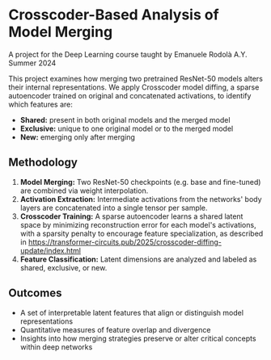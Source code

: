 # Crosscoder-Based Analysis of Model Merging
A project for the Deep Learning course taught by Emanuele Rodolà A.Y. Summer 2024

This project examines how merging two pretrained ResNet-50 models alters their internal representations. We apply Crosscoder model diffing, a sparse autoencoder trained on original and concatenated activations, to identify which features are:

- **Shared:** present in both original models and the merged model  
- **Exclusive:** unique to one original model or to the merged model  
- **New:** emerging only after merging

## Methodology

1. **Model Merging:** Two ResNet-50 checkpoints (e.g. base and fine-tuned) are combined via weight interpolation.  
2. **Activation Extraction:** Intermediate activations from the networks' body layers are concatenated into a single tensor per sample.  
3. **Crosscoder Training:** A sparse autoencoder learns a shared latent space by minimizing reconstruction error for each model's activations, with a sparsity penalty to encourage feature specialization, as described in https://transformer-circuits.pub/2025/crosscoder-diffing-update/index.html
4. **Feature Classification:** Latent dimensions are analyzed and labeled as shared, exclusive, or new.

## Outcomes

- A set of interpretable latent features that align or distinguish model representations  
- Quantitative measures of feature overlap and divergence  
- Insights into how merging strategies preserve or alter critical concepts within deep networks  
